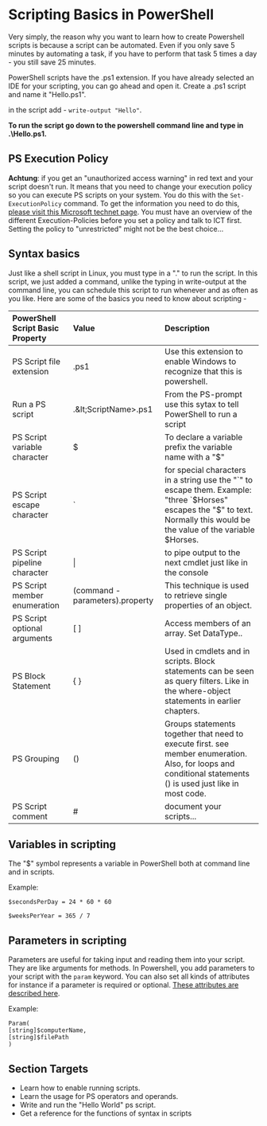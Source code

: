 # Scripting Basics in PowerShell

Very simply, the reason why you want to learn how to create Powershell scripts is because a script can be automated. Even if you only save 5 minutes by automating a task, if you have to perform that task 5 times a day - you still save 25 minutes.

PowerShell scripts have the .ps1 extension. If you have already selected an IDE for your scripting, you can go ahead and open it. Create a .ps1 script and name it "Hello.ps1".

in the script add - `write-output "Hello"`.

**To run the script go down to the powershell command line and type in .\Hello.ps1.**

## PS Execution Policy

**Achtung**: if you get an "unauthorized access warning" in red text and your script doesn't run. It means that you need to change your execution policy so you can execute PS scripts on your system. You do this with the `Set-ExecutionPolicy` command. To get the information you need to do this, [please visit this Microsoft technet page](https://technet.microsoft.com/en-us/library/ee176961.aspx). You must have an overview of the different Execution-Policies before you set a policy and talk to ICT first. Setting the policy to "unrestricted" might not be the best choice...

## Syntax basics

Just like a shell script in Linux, you must type in a ".\" to run the script. In this script, we just added a command, unlike the typing in write-output at the command line, you can schedule this script to run whenever and as often as you like. Here are some of the basics you need to know about scripting -

| PowerShell Script Basic Property | Value | Description |
| :--- | :--- | :--- |
| PS Script file extension | .ps1 | Use this extension to enable Windows to recognize that this is powershell. |
| Run a PS script | .\&lt;ScriptName&gt;.ps1 | From the PS-prompt use this sytax to tell PowerShell to run a script |
| PS Script variable character | $ | To declare a variable prefix the variable name with a "$" |
| PS Script escape character | \` | for special characters in a string use the "\`" to escape them. Example: "three \`$Horses" escapes the "$" to text. Normally this would be the value of the variable $Horses. |
| PS Script pipeline character | \| | to pipe output to the next cmdlet just like in the console |
| PS Script member enumeration | \(command -parameters\).property | This technique is used to retrieve single properties of an object. |
| PS Script optional arguments | \[ \] | Access members of an array. Set DataType.. |
| PS Block Statement | { } | Used in cmdlets and in scripts. Block statements can be seen as query filters. Like in the where-object statements in earlier chapters. |
| PS Grouping | \(\) | Groups statements together that need to execute first. see member enumeration. Also, for loops and conditional statements \(\) is used just like in most code. |
| PS Script comment | \# | document your scripts... |

## Variables in scripting

The "$" symbol represents a variable in PowerShell both at command line and in scripts.

Example:

`$secondsPerDay = 24 * 60 * 60`

`$weeksPerYear = 365 / 7`

## Parameters in scripting

Parameters are useful for taking input and reading them into your script. They are like arguments for methods. In Powershell, you add parameters to your script with the `param` keyword. You can also set all kinds of attributes for instance if a parameter is required or optional. [These attributes are described here](https://docs.microsoft.com/en-us/powershell/module/microsoft.powershell.core/about/about_parameters?view=powershell-6#parameter-attribute-table).

Example:

```
Param( 
[string]$computerName,
[string]$filePath
)
```

## Section Targets

* Learn how to enable running scripts.
* Learn the usage for PS operators and operands.
* Write and run the "Hello World" ps script.
* Get a reference for the functions of syntax in scripts



